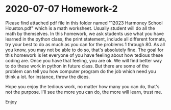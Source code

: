 # 2020-07-07 Homework-2

Please find attached pdf file in this folder named "12023 Harmoney School Houston.pdf" which is a math worksheet. Usually student will do all the math by themselves. In this homework, we ask students use what you have learned in the python class, the print statement, include all different formats, try your best to do as much as you can for the problems 1 through 80. As all you know, you may not be able to do so, that's absolutely fine. The goal for this homework is let everyone of you have feeling about how tedious these coding are. Once you have that feeling, you are ok. We will find better way to do these work in python in future class. But there are some of the problem can tell you how computer program do the job which need you think a lot. for instance, throw the dices.

Hope you enjoy the tedious work, no matter how many you can do, that's not the purpose. I'll see the more you can do, the more will learn, trust me.

Enjoy